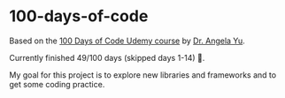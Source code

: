 # 100-days-of-code

Based on the [100 Days of Code Udemy course](https://www.udemy.com/course/100-days-of-code/) by [Dr. Angela Yu](https://github.com/angelabauer?tab=repositories).

Currently finished 49/100 days (skipped days 1-14) 🥳.

My goal for this project is to explore new libraries and frameworks and to get some coding practice.
